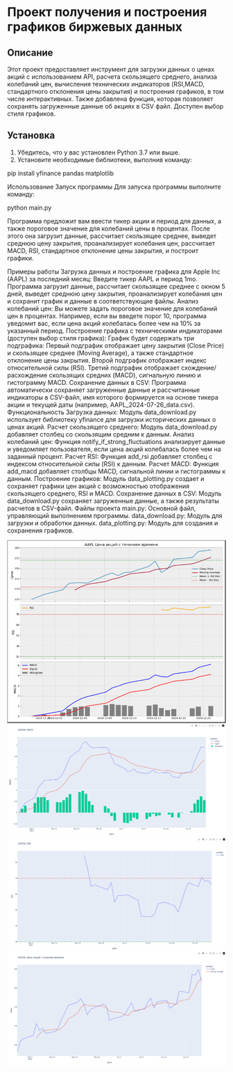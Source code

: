 # Проект получения и построения графиков биржевых данных

## Описание

Этот проект предоставляет инструмент для загрузки данных о ценах акций с использованием API, расчета скользящего среднего, анализа колебаний цен, вычисления технических индикаторов (RSI,MACD, стандартного отклонения цены закрытия) и построения графиков, в том числе интерактивных. Также добавлена функция, которая позволяет сохранять загруженные данные об акциях в CSV файл. Доступен выбор стиля графиков.

## Установка

1. Убедитесь, что у вас установлен Python 3.7 или выше.
2. Установите необходимые библиотеки, выполнив команду:

  pip install yfinance pandas matplotlib

Использование
Запуск программы
Для запуска программы выполните команду:

python main.py

Программа предложит вам ввести тикер акции и период для данных, а также пороговое значение для колебаний цены в процентах. После этого она загрузит данные, рассчитает скользящее среднее, выведет среднюю цену закрытия, проанализирует колебания цен, рассчитает MACD, RSI, стандартное отклонение цены закрытия, и построит графики.

Примеры работы
Загрузка данных и построение графика для Apple Inc (AAPL) за последний месяц:
Введите тикер AAPL и период 1mo. Программа загрузит данные, рассчитает скользящее среднее с окном 5 дней, выведет среднюю цену закрытия, проанализирует колебания цен и сохранит график и данные в соответствующие файлы.
Анализ колебаний цен:
Вы можете задать пороговое значение для колебаний цен в процентах. Например, если вы введете порог 10, программа уведомит вас, если цена акций колебалась более чем на 10% за указанный период.
Построение графика с техническими индикаторами (доступен выбор стиля графика):
График будет содержать три подграфика:
Первый подграфик отображает цену закрытия (Close Price) и скользящее среднее (Moving Average), а также стандартное отклонение цены закрытия.
Второй подграфик отображает индекс относительной силы (RSI).
Третий подграфик отображает схождение/расхождение скользящих средних (MACD), сигнальную линию и гистограмму MACD.
Сохранение данных в CSV:
Программа автоматически сохраняет загруженные данные и рассчитанные индикаторы в CSV-файл, имя которого формируется на основе тикера акции и текущей даты (например, AAPL_2024-07-26_data.csv).
Функциональность
Загрузка данных: Модуль data_download.py использует библиотеку yfinance для загрузки исторических данных о ценах акций.
Расчет скользящего среднего: Модуль data_download.py добавляет столбец со скользящим средним к данным.
Анализ колебаний цен: Функция notify_if_strong_fluctuations анализирует данные и уведомляет пользователя, если цена акций колебалась более чем на заданный процент.
Расчет RSI: Функция add_rsi добавляет столбец с индексом относительной силы (RSI) к данным.
Расчет MACD: Функция add_macd добавляет столбцы MACD, сигнальной линии и гистограммы к данным.
Построение графиков: Модуль data_plotting.py создает и сохраняет графики цен акций с возможностью отображения скользящего среднего, RSI и MACD.
Сохранение данных в CSV: Модуль data_download.py сохраняет загруженные данные, а также результаты расчетов в CSV-файл.
Файлы проекта
main.py: Основной файл, управляющий выполнением программы.
data_download.py: Модуль для загрузки и обработки данных.
data_plotting.py: Модуль для создания и сохранения графиков.

![Демонстрация работы модуля](https://github.com/cherepanovig/Stocks/raw/master/Images/AAPL_price.png)
![Демонстрация работы модуля](https://github.com/cherepanovig/Stocks/raw/master/Images/GOOGL_MACD.png)
![Демонстрация работы модуля](https://github.com/cherepanovig/Stocks/raw/master/Images/GOOGL_RSI.png)
![Демонстрация работы модуля](https://github.com/cherepanovig/Stocks/raw/master/Images/GOOGL_price.png)




